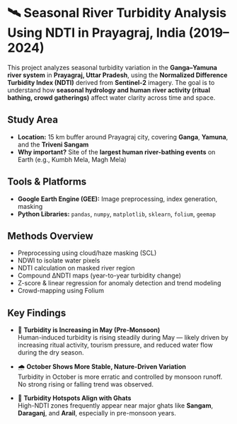 # 🛰️ Seasonal River Turbidity Analysis Using NDTI in Prayagraj, India (2019–2024)

This project analyzes seasonal turbidity variation in the **Ganga–Yamuna river system** in **Prayagraj, Uttar Pradesh**, using the **Normalized Difference Turbidity Index (NDTI)** derived from **Sentinel-2** imagery. The goal is to understand how **seasonal hydrology and human river activity (ritual bathing, crowd gatherings)** affect water clarity across time and space.

##  Study Area
- **Location:** 15 km buffer around Prayagraj city, covering **Ganga**, **Yamuna**, and the **Triveni Sangam**
- **Why important?** Site of the **largest human river-bathing events** on Earth (e.g., Kumbh Mela, Magh Mela)

##  Tools & Platforms
- **Google Earth Engine (GEE):** Image preprocessing, index generation, masking
- **Python Libraries:** `pandas`, `numpy`, `matplotlib`, `sklearn`, `folium`, `geemap`

## Methods Overview
- Preprocessing using cloud/haze masking (SCL)
- NDWI to isolate water pixels
- NDTI calculation on masked river region
- Compound ΔNDTI maps (year-to-year turbidity change)
- Z-score & linear regression for anomaly detection and trend modeling
- Crowd-mapping using Folium

## Key Findings

- 🔴 **Turbidity is Increasing in May (Pre-Monsoon)**  
  Human-induced turbidity is rising steadily during May — likely driven by increasing ritual activity, tourism pressure, and reduced water flow during the dry season.

- 🌧️ **October Shows More Stable, Nature-Driven Variation**  
  Turbidity in October is more erratic and controlled by monsoon runoff. No strong rising or falling trend was observed.

- 📍 **Turbidity Hotspots Align with Ghats**  
  High-NDTI zones frequently appear near major ghats like **Sangam**, **Daraganj**, and **Arail**, especially in pre-monsoon years.


